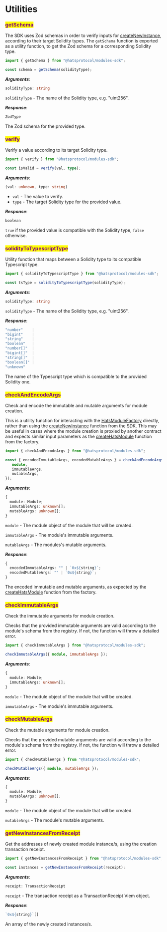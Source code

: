 # Utilities

### <mark style="color:purple;">getSchema</mark>

The SDK uses Zod schemas in order to verify inputs for [createNewInstance](broken-reference), according to their target Solidity types. The `getSchema` function is exported as a utility function, to get the Zod schema for a corresponding Solidity type.

```typescript
import { getSchema } from "@hatsprotocol/modules-sdk";

const schema = getSchema(solidityType);
```

_**Arguments**_:

```typescript
solidityType: string
```

`solidityType` - The name of the Solidity type, e.g. "uint256".

_**Response**_:

```typescript
ZodType
```

The Zod schema for the provided type.&#x20;

### <mark style="color:purple;">verify</mark>

Verify a value according to its target Solidity type.

```typescript
import { verify } from "@hatsprotocol/modules-sdk";

const isValid = verify(val, type);
```

_**Arguments**_:

```typescript
(val: unknown, type: string)
```

* `val` - The value to verify.
* `type` - The target Solidity type for the provided value.

_**Response**_:

```typescript
boolean
```

`true` if the provided value is compatible with the Solidity type, `false` otherwise.

### <mark style="color:purple;">solidityToTypescriptType</mark>

Utility function that maps between a Solidity type to its compatible Typescript type.

```typescript
import { solidityToTypescriptType } from "@hatsprotocol/modules-sdk";

const tsType = solidityToTypescriptType(solidityType);
```

_**Arguments**_:

```typescript
solidityType: string
```

`solidityType` - The name of the Solidity type, e.g. "uint256".

_**Response**_:

```typescript
"number"    | 
"bigint"    |
"string"    |
"boolean"   |
"number[]"  | 
"bigint[]"  | 
"string[]"  | 
"boolean[]" | 
"unknown"
```

The name of the Typescript type which is compatible to the provided Solidity one.

### <mark style="color:purple;">checkAndEncodeArgs</mark>

Check and encode the immutable and mutable arguments for module creation.

This is a utility function for interacting with the [HatsModuleFactory](../building-hats-modules/how-module-instances-are-deployed.md) directly, rather than using the [createNewInstance](create-new-instance-s.md#createnewinstance) function from the SDK. This may be useful in cases where the module creation is proxied by another contract and expects similar input parameters as the [createHatsModule](https://github.com/Hats-Protocol/hats-module/blob/38f80eed6ce444f924f5982858daf75e724be6f9/src/HatsModuleFactory.sol#L69C12-L69C28) function from the factory.

```typescript
import { checkAndEncodeArgs } from "@hatsprotocol/modules-sdk";

const { encodedImmutableArgs, encodedMutableArgs } = checkAndEncodeArgs({
   module,
   immutableArgs,
   mutableArgs,
});
```

_**Arguments**_:

```typescript
{
  module: Module;
  immutableArgs: unknown[];
  mutableArgs: unknown[];
}
```

`module` - The module object of the module that will be created.

`immutableArgs` - The module's immutable arguments.

`mutableArgs` - The modules's mutable arguments.

_**Response**_:

```typescript
{
  encodedImmutableArgs: "" | `0x${string}`;
  encodedMutableArgs: "" | `0x${string}`;
}
```

The encoded immutable and mutable arguments, as expected by the [createHatsModule](https://github.com/Hats-Protocol/hats-module/blob/38f80eed6ce444f924f5982858daf75e724be6f9/src/HatsModuleFactory.sol#L69C12-L69C28) function from the factory.&#x20;

### <mark style="color:purple;">checkImmutableArgs</mark>

Check the immutable arguments for module creation.

Checks that the provided immutable arguments are valid according to the module's schema from the registry. If not, the function will throw a detailed error.

```typescript
import { checkImmutableArgs } from "@hatsprotocol/modules-sdk";

checkImmutableArgs({ module, immutableArgs });
```

_**Arguments**_:

```typescript
{
  module: Module;
  immutableArgs: unknown[];
}
```

`module` - The module object of the module that will be created.

`immutableArgs` - The module's immutable arguments.

### <mark style="color:purple;">checkMutableArgs</mark>

Check the mutable arguments for module creation.

Checks that the provided mutable arguments are valid according to the module's schema from the registry. If not, the function will throw a detailed error.

```typescript
import { checkMutableArgs } from "@hatsprotocol/modules-sdk";

checkMutableArgs({ module, mutableArgs });
```

_**Arguments**_:

```typescript
{
  module: Module;
  mutableArgs: unknown[];
}
```

`module` - The module object of the module that will be created.

`mutableArgs` - The module's mutable arguments.

### <mark style="color:purple;">getNewInstancesFromReceipt</mark>

Get the addresses of newly created module instance/s, using the creation transaction receipt.

```typescript
import { getNewInstancesFromReceipt } from "@hatsprotocol/modules-sdk";

const instances = getNewInstancesFromReceipt(receipt);
```

_**Arguments**_:

```typescript
receipt: TransactionReceipt
```

`receipt` - The transaction receipt as a TransactionReceipt Viem object.

_**Response**_:

```typescript
`0x${string}`[]
```

An array of the newly created instances/s.
